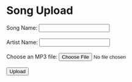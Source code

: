 <html>
<head>
  <title>Song Upload</title>
  <link rel="stylesheet" href="uploadstyles.css">
</head>
<body>
  <h1>Song Upload</h1>
  
  <form id="uploadForm">
    <label for="songName">Song Name:</label>
    <input type="text" id="songName" required><br><br>
    <label for="artistName">Artist Name:</label>
    <input type="text" id="artistName" required><br><br>
    <label for="mp3File">Choose an MP3 file:</label>
    <input type="file" id="mp3File" accept=".mp3" required><br><br>
    <input type="submit" value="Upload">
  </form>
  
  <script>
    document.getElementById("uploadForm").addEventListener("submit", function(event) {
      event.preventDefault();
      
      var songName = document.getElementById("songName").value;
      var artistName = document.getElementById("artistName").value;
      var mp3File = document.getElementById("mp3File").files[0];
      
      // Read the MP3 file as base64 data
      var reader = new FileReader();
      reader.onload = function() {
        var base64Data = reader.result.split(",")[1];
        
        // Create an object to store the uploaded song data
        var songData = {
          songName: songName,
          artistName: artistName,
          mp3File: base64Data
        };
        
        // Generate a unique key for the batch
        var batchKey = "uploadedSongs_" + Date.now();
        
        // Retrieve the previously stored batches or initialize an empty array
        var storedBatches = JSON.parse(localStorage.getItem("uploadedBatches")) || [];
        
        // Push the new song data to the current batch
        var currentBatch = storedBatches.find(function(batch) {
          return batch.key === batchKey;
        });
        if (!currentBatch) {
          currentBatch = { key: batchKey, songs: [] };
          storedBatches.push(currentBatch);
        }
        currentBatch.songs.push(songData);
        
        // Save the updated batches to localStorage
        localStorage.setItem("uploadedBatches", JSON.stringify(storedBatches));
        
        // Perform any additional actions or display a success message
        console.log("Form data saved to localStorage.");
      };
      
      reader.readAsDataURL(mp3File);
    });
  </script>
</body>
</html>
